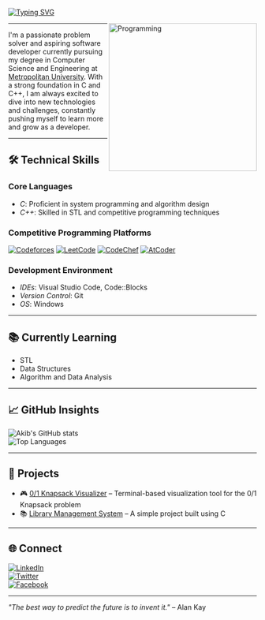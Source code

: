 [![Typing SVG](https://readme-typing-svg.demolab.com?font=Fira+Code&pause=800&color=00FFFF&center=true&vCenter=true&width=600&lines=Hi+there+%F0%9F%91%8B;I'm+Akib+Hasan;Competitive+Programmer+%7C+CSE+Undergrad)](https://git.io/typing-svg)

<img align="right" alt="Programming" width="300" src="https://your-image-url.com/your-image.png" />

---

I'm a passionate problem solver and aspiring software developer currently pursuing my degree in Computer Science and Engineering at [Metropolitan University](https://metrouni.edu.bd/). With a strong foundation in C and C++, I am always excited to dive into new technologies and challenges, constantly pushing myself to learn more and grow as a developer.

---

## 🛠 Technical Skills  

### Core Languages  
- *C*: Proficient in system programming and algorithm design  
- *C++*: Skilled in STL and competitive programming techniques  

### Competitive Programming Platforms  
[![Codeforces](https://img.shields.io/badge/Codeforces-1F8ACB?style=flat&logo=codeforces&logoColor=white)](https://codeforces.com/profile/ak1b_hasan)
[![LeetCode](https://img.shields.io/badge/LeetCode-FFA116?style=flat&logo=leetcode&logoColor=black)](https://leetcode.com/u/ak1b_hasan/)
[![CodeChef](https://img.shields.io/badge/CodeChef-5B4638?style=flat&logo=codechef&logoColor=white)](https://www.codechef.com/users/jax_teller)
[![AtCoder](https://img.shields.io/badge/AtCoder-000000?style=flat&logo=atcoder&logoColor=white)](https://atcoder.jp/users/akib_hasannnn)

### Development Environment  
- *IDEs*: Visual Studio Code, Code::Blocks  
- *Version Control*: Git  
- *OS*: Windows  

---

## 📚 Currently Learning

- STL  
- Data Structures  
- Algorithm and Data Analysis  

---

## 📈 GitHub Insights  

![Akib's GitHub stats](https://github-readme-stats.vercel.app/api?username=ak1bhasan&show_icons=true&theme=tokyonight)  
![Top Languages](https://github-readme-stats.vercel.app/api/top-langs/?username=ak1bhasan&layout=compact&theme=tokyonight)

---

## 🚀 Projects

- 🎮 [0/1 Knapsack Visualizer](https://github.com/ak1bhasan/knapsack-visualizer) – Terminal-based visualization tool for the 0/1 Knapsack problem  
- 📚 [Library Management System](https://github.com/ak1bhasan/library-management) – A simple project built using C  

---

## 🌐 Connect  

[![LinkedIn](https://img.shields.io/badge/LinkedIn-0A66C2?style=for-the-badge&logo=linkedin&logoColor=white)](https://www.linkedin.com/in/ak1bhasan/)  
[![Twitter](https://img.shields.io/badge/Twitter-1DA1F2?style=for-the-badge&logo=twitter&logoColor=white)](https://x.com/__akibbb)  
[![Facebook](https://img.shields.io/badge/Facebook-1877F2?style=for-the-badge&logo=facebook&logoColor=white)](https://www.facebook.com/akib.hasan.148553)  

---

_"The best way to predict the future is to invent it."_ – Alan Kay
